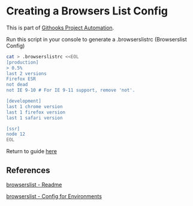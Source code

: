 # Creating a Browsers List Config

This is part of [Githooks Project Automation](./../githooks-project-automation.md).

Run this script in your console to generate a .browserslistrc (Browserslist Config)

```BASH
cat > .browserslistrc <<EOL
[production]
> 0.5%
last 2 versions
Firefox ESR
not dead
not IE 9-10 # For IE 9-11 support, remove 'not'.

[development]
last 1 chrome version
last 1 firefox version
last 1 safari version

[ssr]
node 12
EOL
```

Return to guide [here](./../githooks-project-automation.md#browserslist)

## References

[browserslist - Readme](https://github.com/browserslist/browserslist)

[browserslist - Config for Environments](https://github.com/browserslist/browserslist#configuring-for-different-environments)

